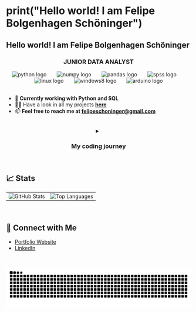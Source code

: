 <h1>print("Hello world! I am Felipe Bolgenhagen Schöninger")</strong></h1>
<h2>Hello world! I am Felipe Bolgenhagen Schöninger</strong></h2>
<h3 align="center">JUNIOR DATA ANALYST</strong></h3>

<div align="center"> 
  <img src="https://cdn.jsdelivr.net/gh/devicons/devicon/icons/python/python-original.svg" height="40" alt="python logo" /> 
  <img width="20" /> <img src="https://cdn.jsdelivr.net/gh/devicons/devicon/icons/numpy/numpy-original.svg" height="40" alt="numpy logo" /> 
  <img width="20" /> <img src="https://cdn.jsdelivr.net/gh/devicons/devicon/icons/pandas/pandas-original.svg" height="40" alt="pandas logo" /> 
  <img width="20" /> <img src="https://cdn.jsdelivr.net/gh/devicons/devicon/icons/spss/spss-original.svg" height="40" alt="spss logo" /> 
  <img width="20" /> <img src="https://cdn.jsdelivr.net/gh/devicons/devicon/icons/linux/linux-original.svg" height="40" alt="linux logo" /> 
  <img width="20" /> <img src="https://cdn.jsdelivr.net/gh/devicons/devicon/icons/windows8/windows8-original.svg" height="40" alt="windows8 logo" /> 
  <img width="20" /> <img src="https://cdn.simpleicons.org/arduino/00979D" height="40" alt="arduino logo" /> </div>
<br>

- 🌱 **Currently working with Python and SQL**  
- 👨‍💻 Have a look in all my projects **[here](https://github.com/Bolgenhagen?tab=repositories)**
- 📫 **Feel free to reach me at felipeschoninger@gmail.com**  
<br>
<div align="center">

<details>
  <summary>
    <h3>My coding journey</h3>
  </summary> 

  <div align="justify">
    <p>My journey into programming started during my Erasmus internship when I took a programming subject. At first, it felt overwhelming, and I nearly gave up, believing it was too difficult. I passed the subject, but programming didn’t seem like my path at the time. However, that changed when I joined a research institute and saw colleagues working with Python and R. Inspired by their work, I saw programming as a personal challenge I wanted to overcome.</p>

  <p>Determined to improve, I took courses, practiced, and eventually succeeded—earning my first certificate in Data Analysis with Python. Alongside this, I was selected for a master’s thesis investigating stress responses in aquaculture fish using transcriptomics and proteomics. This gave me the perfect opportunity to apply my Python and R skills, creating visualizations like heatmaps, volcano plots, and boxplots. I also learned to work with remote servers using MobaXterm and gained experience in Bash scripting.</p>

  <p>What once seemed impossible became one of my greatest strengths. Programming is now an essential part of my research, and I’m excited to continue growing in bioinformatics and computational biology.</p>
  </div>

</details>

</div>


<br>

## 📈 Stats

<table>
  <tr>
    <td>
      <img src="https://github-readme-stats.vercel.app/api?username=Bolgenhagen&show_icons=true&hide_title=true&hide=prs&count_private=true&hide_border=true&theme=radical" alt="GitHub Stats">
    </td>
    <td>
      <img src="https://github-readme-stats.vercel.app/api/top-langs/?username=Bolgenhagen&layout=compact&langs_count=8&hide_border=true&theme=radical" alt="Top Languages">
    </td>
  </tr>
</table>
<br>

## 🔗 Connect with Me

- [Portfolio Website]()
- [LinkedIn](https://www.linkedin.com/in/felipebolgenhagen/)

<br>

<p align="center">
  <img src="https://raw.githubusercontent.com/Bolgenhagen/Bolgenhagen/output/snake.svg" alt="Snake animation" />
</p>
<div align="center">

